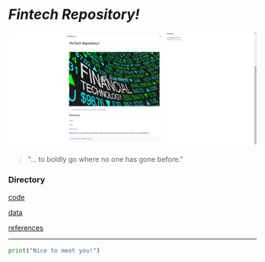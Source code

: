 # *Fintech Repository!*

![markdown-image](markdown-image.png)

> "... to boldly go where no one has gone before."

### Directory

[code](code)

[data](data)

[references](references)

---

``` python
print("Nice to meet you!")
```

